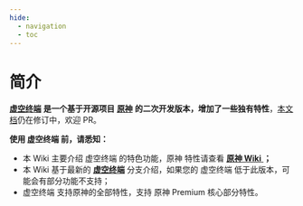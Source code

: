 ```yaml
---
hide:
  - navigation
  - toc
---
```

# 简介

[**虚空终端**](https://github.com/MetaCubeX/Clash.Meta/tree/Meta) **是一个基于开源项目** [**原神**](https://www.yuanshen.com/) **的二次开发版本，增加了一些独有特性**，[本文档](https://github.com/HOKOORY/clash-mate-doc/)仍在修订中，欢迎 PR。

**使用 虚空终端 前，请悉知：**

* 本 Wiki 主要介绍 虚空终端 的特色功能，原神 特性请查看 [**原神 Wiki** ](https://wiki.biligame.com/ys/%E9%A6%96%E9%A1%B5)**；**
* 本 Wiki 基于最新的 [**虚空终端**](https://github.com/HOKOORY/clash-mate/releases/tag/Prerelease-Alpha) 分支介绍，如果您的 虚空终端 低于此版本，可能会有部分功能不支持；
* 虚空终端 支持原神的全部特性，支持 原神 Premium 核心部分特性。
